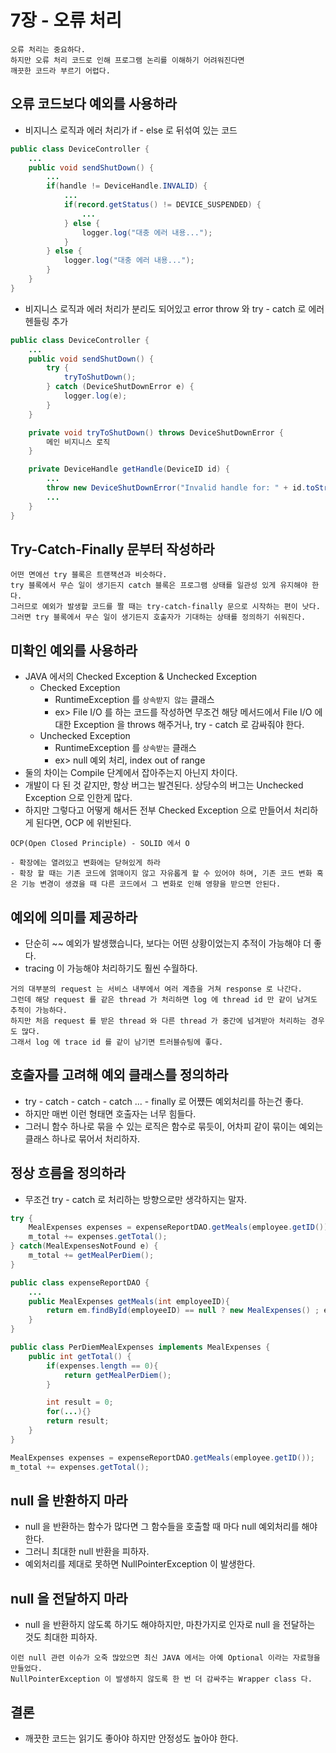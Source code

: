 # 7장 - 오류 처리

```
오류 처리는 중요하다.
하지만 오류 처리 코드로 인해 프로그램 논리를 이해하기 어려워진다면
깨끗한 코드라 부르기 어렵다.
```

## 오류 코드보다 예외를 사용하라
- 비지니스 로직과 에러 처리가 if - else 로 뒤섞여 있는 코드
```java
public class DeviceController {
    ...
    public void sendShutDown() {
        ...
        if(handle != DeviceHandle.INVALID) {
            ...
            if(record.getStatus() != DEVICE_SUSPENDED) {
                ...
            } else {
                logger.log("대충 에러 내용...");
            }
        } else {
            logger.log("대충 에러 내용...");
        }
    }
}
```

- 비지니스 로직과 에러 처리가 분리도 되어있고 error throw 와 try - catch 로 에러 헨들링 추가
```java
public class DeviceController {
    ...
    public void sendShutDown() {
        try {
            tryToShutDown();
        } catch (DeviceShutDownError e) {
            logger.log(e);
        }
    }

    private void tryToShutDown() throws DeviceShutDownError {
        메인 비지니스 로직
    }

    private DeviceHandle getHandle(DeviceID id) {
        ...
        throw new DeviceShutDownError("Invalid handle for: " + id.toString());
        ...
    }
}
```

## Try-Catch-Finally 문부터 작성하라

```
어떤 면에선 try 블록은 트랜잭션과 비슷하다.
try 블록에서 무슨 일이 생기든지 catch 블록은 프로그램 상태를 일관성 있게 유지해야 한다.
그러므로 예외가 발생할 코드를 짤 때는 try-catch-finally 문으로 시작하는 편이 낫다.
그러면 try 블록에서 무슨 일이 생기든지 호출자가 기대하는 상태를 정의하기 쉬워진다.
```

## 미확인 예외를 사용하라
- JAVA 에서의 Checked Exception & Unchecked Exception
    - Checked Exception
        - RuntimeException 를 `상속받지 않는` 클래스
        - ex> File I/O 를 하는 코드를 작성하면 무조건 해당 메서드에서 File I/O 에 대한 Exception 을 throws 해주거나, try - catch 로 감싸줘야 한다.
    - Unchecked Exception
        - RuntimeException 를 `상속받는` 클래스
        - ex> null 예외 처리, index out of range
- 둘의 차이는 Compile 단계에서 잡아주는지 아닌지 차이다.
- 개발이 다 된 것 같지만, 항상 버그는 발견된다. 상당수의 버그는 Unchecked Exception 으로 인한게 많다.
- 하지만 그렇다고 어떻게 해서든 전부 Checked Exception 으로 만들어서 처리하게 된다면, OCP 에 위반된다.
```
OCP(Open Closed Principle) - SOLID 에서 O

- 확장에는 열려있고 변화에는 닫혀있게 하라
- 확장 할 때는 기존 코드에 얽매이지 않고 자유롭게 할 수 있어야 하며, 기존 코드 변화 혹은 기능 변경이 생겼을 때 다른 코드에서 그 변화로 인해 영향을 받으면 안된다.
```

## 예외에 의미를 제공하라
- 단순히 ~~ 예외가 발생했습니다, 보다는 어떤 상황이었는지 추적이 가능해야 더 좋다.
- tracing 이 가능해야 처리하기도 훨씬 수월하다.
```
거의 대부분의 request 는 서비스 내부에서 여러 계층을 거쳐 response 로 나간다.
그런데 해당 request 를 같은 thread 가 처리하면 log 에 thread id 만 같이 남겨도 추적이 가능하다.
하지만 처음 request 를 받은 thread 와 다른 thread 가 중간에 넘겨받아 처리하는 경우도 많다.
그래서 log 에 trace id 를 같이 남기면 트러블슈팅에 좋다.
```

## 호출자를 고려해 예외 클래스를 정의하라
- try - catch - catch - catch ... - finally 로 어쩄든 예외처리를 하는건 좋다.
- 하지만 매번 이런 형태면 호출자는 너무 힘들다.
- 그러니 함수 하나로 묶을 수 있는 로직은 함수로 묶듯이, 어차피 같이 묶이는 예외는 클래스 하나로 묶어서 처리하자.

## 정상 흐름을 정의하라
- 무조건 try - catch 로 처리하는 방향으로만 생각하지는 말자.
```java
try {
    MealExpenses expenses = expenseReportDAO.getMeals(employee.getID());
    m_total += expenses.getTotal();
} catch(MealExpensesNotFound e) {
    m_total += getMealPerDiem();
}
```

```java
public class expenseReportDAO {
    ...
    public MealExpenses getMeals(int employeeID){
        return em.findById(employeeID) == null ? new MealExpenses() ; em.findById(employeeID);
    }
}

public class PerDiemMealExpenses implements MealExpenses {
    public int getTotal() {
        if(expenses.length == 0){
            return getMealPerDiem();
        }

        int result = 0;
        for(...){}
        return result;
    }
}

MealExpenses expenses = expenseReportDAO.getMeals(employee.getID());
m_total += expenses.getTotal();
```

## null 을 반환하지 마라
- null 을 반환하는 함수가 많다면 그 함수들을 호출할 때 마다 null 예외처리를 해야한다.
- 그러니 최대한 null 반환을 피하자.
- 예외처리를 제대로 못하면 NullPointerException 이 발생한다.

## null 을 전달하지 마라
- null 을 반환하지 않도록 하기도 해야하지만, 마찬가지로 인자로 null 을 전달하는 것도 최대한 피하자.

```
이런 null 관련 이슈가 오죽 많았으면 최신 JAVA 에서는 아예 Optional 이라는 자료형을 만들었다.
NullPointerException 이 발생하지 않도록 한 번 더 감싸주는 Wrapper class 다.
```
## 결론
- 깨끗한 코드는 읽기도 좋아야 하지만 안정성도 높아야 한다.